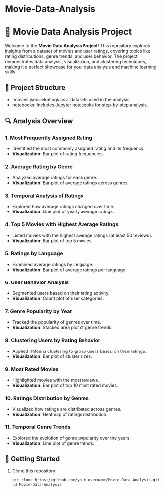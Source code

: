# Movie-Data-Analysis
# 🎥 Movie Data Analysis Project

Welcome to the **Movie Data Analysis Project**! This repository explores insights from a dataset of movies and user ratings, covering topics like rating distributions, genre trends, and user behavior. The project demonstrates data analysis, visualization, and clustering techniques, making it a perfect showcase for your data analysis and machine learning skills.

## 📂 Project Structure
- 'movies.json` and `ratings.csv` datasets used in the analysis.
- notebooks: Includes Jupyter notebooks for step-by-step analysis.

## 🔍 Analysis Overview
### 1. Most Frequently Assigned Rating
- Identified the most commonly assigned rating and its frequency.
- **Visualization**: Bar plot of rating frequencies.

### 2. Average Rating by Genre
- Analyzed average ratings for each genre.
- **Visualization**: Bar plot of average ratings across genres.

### 3. Temporal Analysis of Ratings
- Explored how average ratings changed over time.
- **Visualization**: Line plot of yearly average ratings.

### 4. Top 5 Movies with Highest Average Ratings
- Listed movies with the highest average ratings (at least 50 reviews).
- **Visualization**: Bar plot of top 5 movies.

### 5. Ratings by Language
- Examined average ratings by language.
- **Visualization**: Bar plot of average ratings per language.

### 6. User Behavior Analysis
- Segmented users based on their rating activity.
- **Visualization**: Count plot of user categories.

### 7. Genre Popularity by Year
- Tracked the popularity of genres over time.
- **Visualization**: Stacked area plot of genre trends.

### 8. Clustering Users by Rating Behavior
- Applied KMeans clustering to group users based on their ratings.
- **Visualization**: Bar plot of cluster sizes.

### 9. Most Rated Movies
- Highlighted movies with the most reviews.
- **Visualization**: Bar plot of top 10 most rated movies.

### 10. Ratings Distribution by Genres
- Visualized how ratings are distributed across genres.
- **Visualization**: Heatmap of ratings distribution.

### 11. Temporal Genre Trends
- Explored the evolution of genre popularity over the years.
- **Visualization**: Line plot of genre trends.

## 🚀 Getting Started
1. Clone this repository:
   ```bash
   git clone https://github.com/your-username/Movie-Data-Analysis.git
   cd Movie-Data-Analysis
